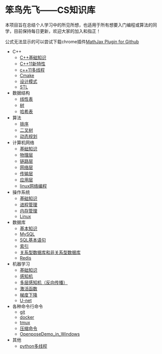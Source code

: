 # 笨鸟先飞——CS知识库
本项目旨在总结个人学习中的所见所想，也适用于所有想要入门编程或算法的同学，目前保持每日更新，欢迎大家的加入和指正！

公式无法显示的可以尝试下载chrome插件[MathJax Plugin for Github](https://chrome.google.com/webstore/detail/mathjax-plugin-for-github/ioemnmodlmafdkllaclgeombjnmnbima/related)
- C++
  - [C++基础知识](C++Fundamental/C++Fundamental.md)
  - [C++11新特性](C++Fundamental/c++11.md)
  - [c++11多线程](C++Fundamental/Multithreading.md)
  - [Cmake](C++Fundamental/cmake.md)
  - [设计模式](C++Fundamental/DesignPatterns.md)
  - [STL](C++Fundamental/STL.md)
- 数据结构
  - [线性表](DataStructure/LinearTable.md)
  - [树](DataStructure/tree.md)
  - [哈希表](DataStructure/hash.md)
- 算法
  - [排序](Algorithm/sort.md) 
  - [二叉树](Algorithm/BinaryTree.md)
  - [动态规划](Algorithm/DynamicProgramming.md)
- 计算机网络
  - [基础知识](Network/Fundamental.md)
  - [物理层](Network/PhysicalLayer.md)
  - [链路层](Network/LinkLayer.md)
  - [网络层](Network/NetLayer.md)
  - [传输层](Network/TransferLayer.md)
  - [应用层](Network/ApplicationLayer.md)
  - [linux网络编程](Network/Linuxnetword.md)
- 操作系统
  - [基础知识](OperationSystem/Fundamental.md)
  - [进程管理](OperationSystem/ProcessManagement.md)
  - [内存管理](OperationSystem/MemoryManagement.md)
  - [Linux](OperationSystem/linux.md)
- 数据库
  - [基本知识](DataBase/Fundamental.md)
  - [MySQL](DataBase/MySQL.md)
  - [SQL基本语句](DataBase/SQL.md)
  - [索引](DataBase/index.md)
  - [关系型数据库和非关系型数据库](DataBase/SQLAndNoSQL.md)
  - [Redis](DataBase/Redis.md)
- 机器学习
  - [基础知识](MachineLearning/MachineLearning.md) 
  - [感知机](DeepLearning/Perceptron.pdf)
  - [多层感知机（反向传播）](MachineLearning/DeepLearning/BP.pdf)
  - [激活函数](MachineLearning/ActivationFunction/ActivationFunction.md)
  - [梯度下降](MachineLearning/DeepLearning/GD.pdf)
  - [U-net](MachineLearning/DeepLearning/U-net/U-net.md)
- 各种命令行命令
  - [git](Command/git.md)
  - [docker](Command/docker.md)
  - [tmux](Command/tmux.md)
  - [压缩命令](Command/tarzip.md)
  - [OpenposeDemo_in_Windows](Command/openposedemo_win.md)
- 其他
  - [python多线程](Others/python_multithreads.md)